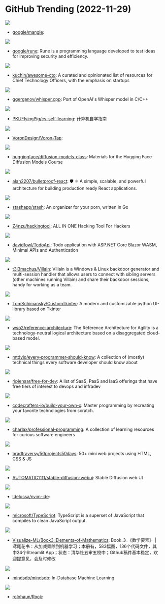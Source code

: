 # GitHub Trending (2022-11-29)

![](https://img.shields.io/badge/Go-New%20162-green?style=flat-square&logo=appveyor)
- [google/mangle](https://github.com/google/mangle): 

![](https://img.shields.io/badge/C-New%20271-green?style=flat-square&logo=appveyor)
- [google/rune](https://github.com/google/rune): Rune is a programming language developed to test ideas for improving security and efficiency.

![](https://img.shields.io/badge/none-New%20974-green?style=flat-square&logo=appveyor)
- [kuchin/awesome-cto](https://github.com/kuchin/awesome-cto): A curated and opinionated list of resources for Chief Technology Officers, with the emphasis on startups

![](https://img.shields.io/badge/C-New%20219-green?style=flat-square&logo=appveyor)
- [ggerganov/whisper.cpp](https://github.com/ggerganov/whisper.cpp): Port of OpenAI's Whisper model in C/C++

![](https://img.shields.io/badge/HTML-New%20848-green?style=flat-square&logo=appveyor)
- [PKUFlyingPig/cs-self-learning](https://github.com/PKUFlyingPig/cs-self-learning): 计算机自学指南

![](https://img.shields.io/badge/none-New%2019-green?style=flat-square&logo=appveyor)
- [VoronDesign/Voron-Tap](https://github.com/VoronDesign/Voron-Tap): 

![](https://img.shields.io/badge/Jupyter%20Notebook-New%20137-green?style=flat-square&logo=appveyor)
- [huggingface/diffusion-models-class](https://github.com/huggingface/diffusion-models-class): Materials for the Hugging Face Diffusion Models Course

![](https://img.shields.io/badge/TypeScript-New%2027-green?style=flat-square&logo=appveyor)
- [alan2207/bulletproof-react](https://github.com/alan2207/bulletproof-react): 🛡️ ⚛️ A simple, scalable, and powerful architecture for building production ready React applications.

![](https://img.shields.io/badge/Go-New%2040-green?style=flat-square&logo=appveyor)
- [stashapp/stash](https://github.com/stashapp/stash): An organizer for your porn, written in Go

![](https://img.shields.io/badge/Python-New%20102-green?style=flat-square&logo=appveyor)
- [Z4nzu/hackingtool](https://github.com/Z4nzu/hackingtool): ALL IN ONE Hacking Tool For Hackers

![](https://img.shields.io/badge/C%23-New%20116-green?style=flat-square&logo=appveyor)
- [davidfowl/TodoApi](https://github.com/davidfowl/TodoApi): Todo application with ASP.NET Core Blazor WASM, Minimal APIs and Authentication

![](https://img.shields.io/badge/Python-New%2059-green?style=flat-square&logo=appveyor)
- [t3l3machus/Villain](https://github.com/t3l3machus/Villain): Villain is a Windows & Linux backdoor generator and multi-session handler that allows users to connect with sibling servers (other machines running Villain) and share their backdoor sessions, handy for working as a team.

![](https://img.shields.io/badge/Python-New%20216-green?style=flat-square&logo=appveyor)
- [TomSchimansky/CustomTkinter](https://github.com/TomSchimansky/CustomTkinter): A modern and customizable python UI-library based on Tkinter

![](https://img.shields.io/badge/none-New%202-green?style=flat-square&logo=appveyor)
- [wso2/reference-architecture](https://github.com/wso2/reference-architecture): The Reference Architecture for Agility is a technology-neutral logical architecture based on a disaggregated cloud-based model.

![](https://img.shields.io/badge/none-New%20165-green?style=flat-square&logo=appveyor)
- [mtdvio/every-programmer-should-know](https://github.com/mtdvio/every-programmer-should-know): A collection of (mostly) technical things every software developer should know about

![](https://img.shields.io/badge/HTML-New%20120-green?style=flat-square&logo=appveyor)
- [ripienaar/free-for-dev](https://github.com/ripienaar/free-for-dev): A list of SaaS, PaaS and IaaS offerings that have free tiers of interest to devops and infradev

![](https://img.shields.io/badge/none-New%20433-green?style=flat-square&logo=appveyor)
- [codecrafters-io/build-your-own-x](https://github.com/codecrafters-io/build-your-own-x): Master programming by recreating your favorite technologies from scratch.

![](https://img.shields.io/badge/Python-New%20116-green?style=flat-square&logo=appveyor)
- [charlax/professional-programming](https://github.com/charlax/professional-programming): A collection of learning resources for curious software engineers

![](https://img.shields.io/badge/CSS-New%2067-green?style=flat-square&logo=appveyor)
- [bradtraversy/50projects50days](https://github.com/bradtraversy/50projects50days): 50+ mini web projects using HTML, CSS & JS

![](https://img.shields.io/badge/Python-New%20286-green?style=flat-square&logo=appveyor)
- [AUTOMATIC1111/stable-diffusion-webui](https://github.com/AUTOMATIC1111/stable-diffusion-webui): Stable Diffusion web UI

![](https://img.shields.io/badge/Lua-New%2062-green?style=flat-square&logo=appveyor)
- [ldelossa/nvim-ide](https://github.com/ldelossa/nvim-ide): 

![](https://img.shields.io/badge/TypeScript-New%2046-green?style=flat-square&logo=appveyor)
- [microsoft/TypeScript](https://github.com/microsoft/TypeScript): TypeScript is a superset of JavaScript that compiles to clean JavaScript output.

![](https://img.shields.io/badge/Python-New%2083-green?style=flat-square&logo=appveyor)
- [Visualize-ML/Book3_Elements-of-Mathematics](https://github.com/Visualize-ML/Book3_Elements-of-Mathematics): Book_3_《数学要素》 | 鸢尾花书：从加减乘除到机器学习；本册有，583幅图，136个代码文件，其中24个Streamlit App；状态：清华社五审五校中；Github稿件基本稳定，欢迎提意见，会及时修改

![](https://img.shields.io/badge/Python-New%20167-green?style=flat-square&logo=appveyor)
- [mindsdb/mindsdb](https://github.com/mindsdb/mindsdb): In-Database Machine Learning

![](https://img.shields.io/badge/none-New%207-green?style=flat-square&logo=appveyor)
- [rolohaun/Rook](https://github.com/rolohaun/Rook): 

